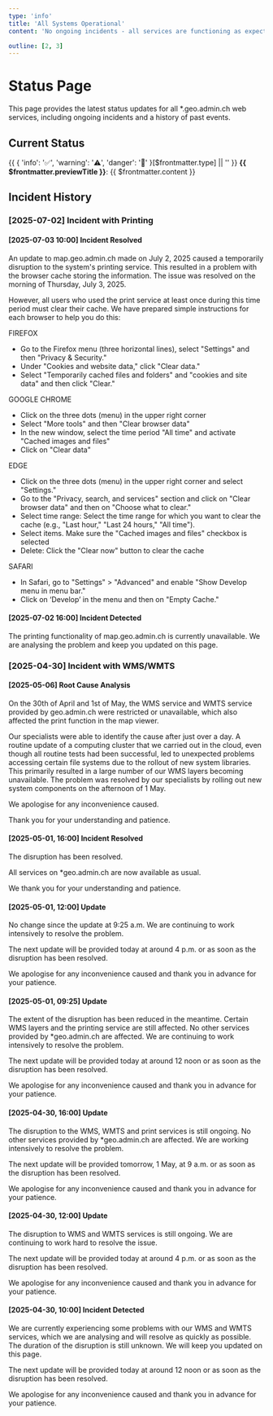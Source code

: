 ```yaml
---
type: 'info'
title: 'All Systems Operational'
content: 'No ongoing incidents - all services are functioning as expected.'

outline: [2, 3]
---
```


<!---
Templates:

✅ Normal status: Status info is at the bottom of the start page

type: "info"
title: "All Systems Operational"
content: "No ongoing incidents - all services are functioning as expected."

⚠️ Minor incident: Status info as a yellow banner at the top of the start page

type: "warning"
title: "Minor incident"
content: "We are currently investigating degraded performance in [Service XY]. Some users may experience intermittent issues. Updates will be posted as more information becomes available."

🚨 Major incident: Status info as a red banner at the top of the start page

type: "danger"
title: "Major incident"
content: "We are experiencing a significant outage affecting [Service XY]. All hands are on deck to diagnose and resolve the issue. The next update will be posted at XX:XX or as significant progress is made."
--->

# Status Page

This page provides the latest status updates for all \*.geo.admin.ch web services, including ongoing incidents and a history of past events.

## Current Status

{{
  {
    'info': '✅',
    'warning': '⚠️',
    'danger': '🚨'
  }[$frontmatter.type] || ''
}} **{{ $frontmatter.previewTitle }}**: {{ $frontmatter.content }}

## Incident History

### [2025-07-02] Incident with Printing

#### [2025-07-03 10:00] Incident Resolved

An update to map.geo.admin.ch made on July 2, 2025 caused a temporarily disruption to the system's printing service.
This resulted in a problem with the browser cache storing the information.
The issue was resolved on the morning of Thursday, July 3, 2025.

However, all users who used the print service at least once during this time period must clear their cache.
We have prepared simple instructions for each browser to help you do this:

FIREFOX

- Go to the Firefox menu (three horizontal lines), select "Settings" and then "Privacy & Security."
- Under "Cookies and website data," click "Clear data."
- Select "Temporarily cached files and folders" and "cookies and site data" and then click "Clear."

GOOGLE CHROME

- Click on the three dots (menu) in the upper right corner
- Select "More tools" and then "Clear browser data"
- In the new window, select the time period "All time" and activate "Cached images and files"
- Click on "Clear data"

EDGE

- Click on the three dots (menu) in the upper right corner and select "Settings."
- Go to the "Privacy, search, and services" section and click on "Clear browser data" and then
  on "Choose what to clear."
- Select time range: Select the time range for which you want to clear the cache (e.g., "Last hour," "Last 24 hours," "All time").
- Select items. Make sure the "Cached images and files" checkbox is selected
- Delete: Click the "Clear now" button to clear the cache

SAFARI

- In Safari, go to "Settings" > "Advanced" and enable "Show Develop menu in menu bar."
- Click on ‘Develop’ in the menu and then on "Empty Cache."

#### [2025-07-02 16:00] Incident Detected

The printing functionality of map.geo.admin.ch is currently unavailable.
We are analysing the problem and keep you updated on this page.

### [2025-04-30] Incident with WMS/WMTS

#### [2025-05-06] Root Cause Analysis

On the 30th of April and 1st of May, the WMS service and WMTS service provided by geo.admin.ch were restricted or unavailable, which also affected the print function in the map viewer.

Our specialists were able to identify the cause after just over a day.
A routine update of a computing cluster that we carried out in the cloud, even though all routine tests had been successful, led to unexpected problems accessing certain file systems due to the rollout of new system libraries.
This primarily resulted in a large number of our WMS layers becoming unavailable.
The problem was resolved by our specialists by rolling out new system components on the afternoon of 1 May.

We apologise for any inconvenience caused.

Thank you for your understanding and patience.

#### [2025-05-01, 16:00] Incident Resolved

The disruption has been resolved.

All services on \*geo.admin.ch are now available as usual.

We thank you for your understanding and patience.

#### [2025-05-01, 12:00] Update

No change since the update at 9:25 a.m.
We are continuing to work intensively to resolve the problem.

The next update will be provided today at around 4 p.m. or as soon as the disruption has been resolved.

We apologise for any inconvenience caused and thank you in advance for your patience.

#### [2025-05-01, 09:25] Update

The extent of the disruption has been reduced in the meantime.
Certain WMS layers and the printing service are still affected.
No other services provided by \*geo.admin.ch are affected. We are continuing to work intensively to resolve the problem.

The next update will be provided today at around 12 noon or as soon as the disruption has been resolved.

We apologise for any inconvenience caused and thank you in advance for your patience.

#### [2025-04-30, 16:00] Update

The disruption to the WMS, WMTS and print services is still ongoing.
No other services provided by \*geo.admin.ch are affected.
We are working intensively to resolve the problem.

The next update will be provided tomorrow, 1 May, at 9 a.m. or as soon as the disruption has been resolved.

We apologise for any inconvenience caused and thank you in advance for your patience.

#### [2025-04-30, 12:00] Update

The disruption to WMS and WMTS services is still ongoing.
We are continuing to work hard to resolve the issue.

The next update will be provided today at around 4 p.m. or as soon as the disruption has been resolved.

We apologise for any inconvenience caused and thank you in advance for your patience.

#### [2025-04-30, 10:00] Incident Detected

We are currently experiencing some problems with our WMS and WMTS services, which we are analysing and will resolve as quickly as possible.
The duration of the disruption is still unknown.
We will keep you updated on this page.

The next update will be provided today at around 12 noon or as soon as the disruption has been resolved.

We apologise for any inconvenience caused and thank you in advance for your patience.
